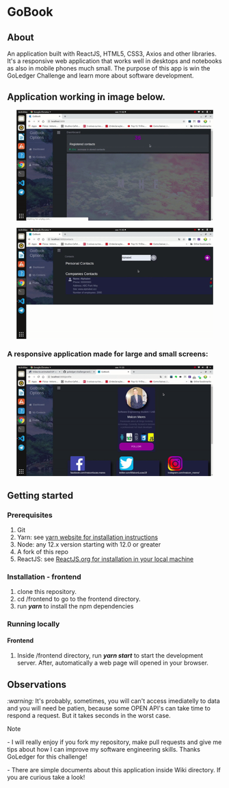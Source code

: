# GoBook
## About
An application built with ReactJS, HTML5, CSS3, Axios and other libraries. It's a responsive web application that works well in desktops and notebooks as also in mobile phones much small. The purpose of this app is win the GoLedger Challenge and learn more about software development.
## Application working in image below.
<p align="center">
  <img width="460" src="./frontend/src/assets/images/screen1.gif"/>
</p>
<p align="center">
  <img width="460" src="./frontend/src/assets/images/screen2.gif"/>
</p>
<h3>A responsive application made for large and small screens:</h3>
<p align="center">
  <img width="460" src="./frontend/src/assets/images/screen3.gif"/>
</p>

## Getting started
### Prerequisites

1. Git
2. Yarn: see <a href="https://classic.yarnpkg.com/en/docs/install/#windows-stable">yarn website for installation instructions</a>
3. Node: any 12.x version starting with 12.0 or greater
4. A fork of this repo
5. ReactJS: see <a href="https://reactjs.org/docs/getting-started.html">ReactJS.org for installation in your local machine</a>

### Installation - frontend
1. clone this repository.
2. cd /frontend to go to the frontend directory.
2. run **_yarn_** to install the npm dependencies

### Running locally
#### Frontend
1. Inside /frontend directory, run **_yarn start_** to start the development server. After, automatically a web page will opened in your browser.

## Observations
<div>
  <p><i>:warning:</i> It's probably, sometimes, you will can't access imediatelly to data and you will need be patien, because some OPEN API's can take time to respond a request. But it takes seconds in the worst case.
  </p>
</div
  
<h2>Note</h2>
<p>- I will really enjoy if you fork my repository, make pull requests and give me tips about how I can improve my software engineering skills. Thanks GoLedger for this challenge!
</p>
<p>- There are simple documents about this application inside Wiki directory. If you are curious take a look!</p>
